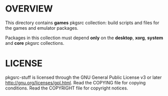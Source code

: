 OVERVIEW
========

This directory contains **games** pkgsrc collection: build scripts and
files for the games and emulator packages.

Packages in this collection must depend **only** on the **desktop**,
**xorg**, **system** and **core** pkgsrc collections.


LICENSE
=======

pkgsrc-stuff is licensed through the GNU General Public License v3 or
later <http://gnu.org/licenses/gpl.html>.
Read the COPYING file for copying conditions.
Read the COPYRIGHT file for copyright notices.
